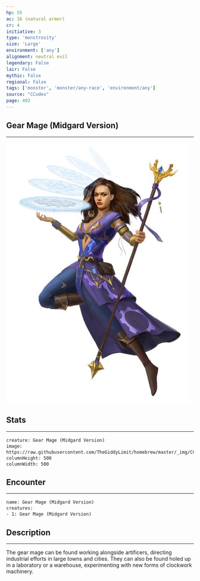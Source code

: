 ```yaml
---
hp: 55
ac: 16 (natural armor)
cr: 4
initiative: 3
type: 'monstrosity'    
size: 'Large'
environment: ['any']
alignment: neutral evil
legendary: False
lair: False
mythic: False
regional: False
tags: ['monster', 'monster/any-race', 'environment/any']
source: "CCodex"
page: 402
---
```


## Gear Mage (Midgard Version)
---

![|600](https://raw.githubusercontent.com/TheGiddyLimit/homebrew/master/_img/CCodex/Gearmagemidgardversion.jpg)

## Stats
---

```statblock
creature: Gear Mage (Midgard Version)
image: https://raw.githubusercontent.com/TheGiddyLimit/homebrew/master/_img/CCodex/gearmagemidgardversion_token.png
columnHeight: 500
columnWidth: 500
```

## Encounter
---

```encounter-table
name: Gear Mage (Midgard Version)
creatures:
- 1: Gear Mage (Midgard Version)
```

## Description
---
The gear mage can be found working alongside artificers, directing industrial efforts in large towns and cities. They can also be found holed up in a laboratory or a warehouse, experimenting with new forms of clockwork machinery.





